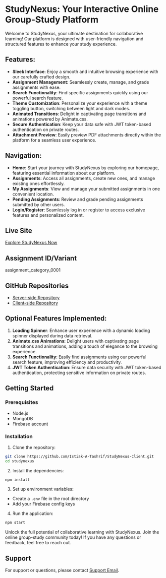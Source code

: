 # StudyNexus: Your Interactive Online Group-Study Platform

Welcome to StudyNexus, your ultimate destination for collaborative learning! Our platform is designed with user-friendly navigation and structured features to enhance your study experience.

## Features:
- **Sleek Interface**: Enjoy a smooth and intuitive browsing experience with our carefully crafted design.
- **Assignment Management**: Seamlessly create, manage, and grade assignments with ease.
- **Search Functionality**: Find specific assignments quickly using our powerful search feature.
- **Theme Customization**: Personalize your experience with a theme toggling button, switching between light and dark modes.
- **Animated Transitions**: Delight in captivating page transitions and animations powered by Animate.css.
- **Secure Authentication**: Keep your data safe with JWT token-based authentication on private routes.
- **Attachment Preview**: Easily preview PDF attachments directly within the platform for a seamless user experience.

## Navigation:
- **Home**: Start your journey with StudyNexus by exploring our homepage, featuring essential information about our platform.
- **Assignments**: Access all assignments, create new ones, and manage existing ones effortlessly.
- **My Assignments**: View and manage your submitted assignments in one convenient location.
- **Pending Assignments**: Review and grade pending assignments submitted by other users.
- **Login/Register**: Seamlessly log in or register to access exclusive features and personalized content.

## Live Site
[Explore StudyNexus Now](https://studynex.netlify.app/)

## Assignment ID/Variant
assignment_category_0001

## GitHub Repositories
- [Server-side Repository](https://github.com/Porgramming-Hero-web-course/b9a11-server-side-Istiak-A-Tashrif)
- [Client-side Repository](https://github.com/Porgramming-Hero-web-course/b9a11-client-side-Istiak-A-Tashrif)

## Optional Features Implemented:
1. **Loading Spinner**: Enhance user experience with a dynamic loading spinner displayed during data retrieval.
2. **Animate.css Animations**: Delight users with captivating page transitions and animations, adding a touch of elegance to the browsing experience.
3. **Search Functionality**: Easily find assignments using our powerful search feature, improving efficiency and productivity.
4. **JWT Token Authentication**: Ensure data security with JWT token-based authentication, protecting sensitive information on private routes.

## Getting Started

### Prerequisites

- Node.js
- MongoDB
- Firebase account

### Installation

1. Clone the repository:
```bash
git clone https://github.com/Istiak-A-Tashrif/StudyNexus-Client.git
cd studynexus
```

2. Install the dependencies:
```bash
npm install
```

3. Set up environment variables:
- Create a `.env` file in the root directory
- Add your Firebase config keys

4. Run the application:
```bash
npm start
```
Unlock the full potential of collaborative learning with StudyNexus. Join the online group-study community today! If you have any questions or feedback, feel free to reach out. 

## Support

For support or questions, please contact [Support Email](mailto:istiaktashrif@gmail.com).